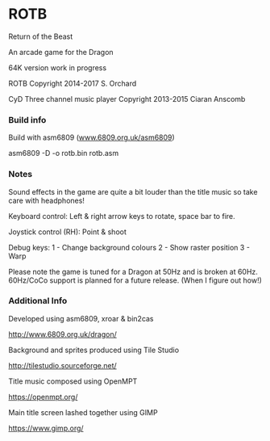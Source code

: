 # ROTB
Return of the Beast

An arcade game for the Dragon

64K version work in progress

ROTB
Copyright 2014-2017 S. Orchard

CyD
Three channel music player
Copyright 2013-2015 Ciaran Anscomb

### Build info

Build with asm6809 (www.6809.org.uk/asm6809)

asm6809 -D -o rotb.bin rotb.asm

### Notes

Sound effects in the game are quite a bit louder than the title music so take care with headphones!

Keyboard control:
Left & right arrow keys to rotate, space bar to fire.

Joystick control (RH):
Point & shoot

Debug keys:
1 - Change background colours
2 - Show raster position
3 - Warp

Please note the game is tuned for a Dragon at 50Hz and is broken at 60Hz.
60Hz/CoCo support is planned for a future release. (When I figure out how!)

### Additional Info

Developed using asm6809, xroar & bin2cas

http://www.6809.org.uk/dragon/

Background and sprites produced using Tile Studio

http://tilestudio.sourceforge.net/

Title music composed using OpenMPT

https://openmpt.org/

Main title screen lashed together using GIMP

https://www.gimp.org/
